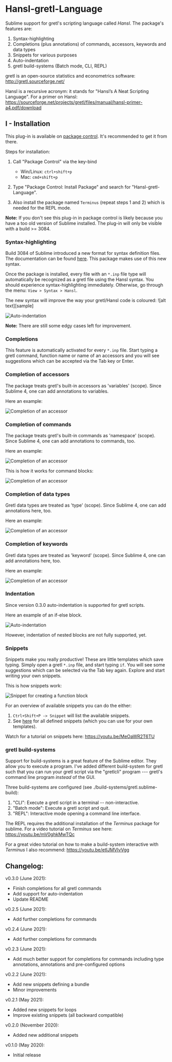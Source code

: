 # Hansl-gretl-Language
Sublime support for gretl's scripting language called *Hansl*. The package's features are:

1. Syntax-highlighting
2. Completions (plus annotations) of commands, accessors, keywords and data types
3. Snippets for various purposes
4. Auto-indentation
5. gretl build-systems (Batch mode, CLI, REPL)

gretl is an open-source statistics and econometrics software: http://gretl.sourceforge.net/

Hansl is a recursive acronym: it stands for "Hansl’s A Neat Scripting Language". For a primer on Hansl:
https://sourceforge.net/projects/gretl/files/manual/hansl-primer-a4.pdf/download


## I - Installation
This plug-in is available on [package control](https://packagecontrol.io/packages/Hansl-Gretl-Language). It's recommended to get it from there.

Steps for installation:

1) Call "Package Control" via the key-bind
	- Win/Linux: ```ctrl+shift+p```
	- Mac: ```cmd+shift+p```

2) Type "Package Control: Install Package" and search for "Hansl-gretl-Language".
3) Also install the package named `Terminus` (repeat steps 1 and 2) which is needed for the REPL mode.

**Note:** If you don't see this plug-in in package control is likely because you have a too old version of Sublime installed. The plug-in will only be visible with a build >= 3084.


### Syntax-highlighting
Build 3084 of Sublime introduced a new format for syntax definition files.
The documentation can be found [here](http://www.sublimetext.com/docs/3/syntax.html). This package makes use of this new syntax.

Once the package is installed, every file with an ```*.inp``` file type will automatically be recognized as a gretl file using the Hansl syntax. You should experience syntax-highlighting immediately. Otherwise, go through the menu: `View > Syntax > Hansl`.

The new syntax will improve the way your gretl/Hansl code is coloured:
![alt text][sample]

![Auto-indentation](<figures/hansl_screenshot.png>)

**Note:** There are still some edgy cases left for improvement.


### Completions
This feature is automatically activated for every ```*.inp``` file. Start typing a gretl command, function name or name of an accessors and you will see  suggestions which can be accepted via the Tab key or Enter.


### Completion of accessors
The package treats gretl's built-in accessors as 'variables' (scope). Since Sublime 4, one can add annotations to variables.

Here an example:

![Completion of an accessor](<figures/completion_accessor.gif>)


### Completion of commands
The package treats gretl's built-in commands as 'namespace' (scope). Since Sublime 4, one can add annotations to commands, too.

Here an example:

![Completion of an accessor](<figures/completion_command.gif>)

This is how it works for command blocks:

![Completion of an accessor](<figures/completion_command_block.gif>)


### Completion of data types
Gretl data types are treated as 'type' (scope). Since Sublime 4, one can add annotations here, too.

Here an example:

![Completion of an accessor](<figures/completion_dtype.gif>)


### Completion of keywords
Gretl data types are treated as 'keyword' (scope). Since Sublime 4, one can add annotations here, too.

Here an example:

![Completion of an accessor](<figures/completion_keyword.gif>)


### Indentation
Since version 0.3.0 auto-indentation is supported for gretl scripts.

Here an example of an if-else block.

![Auto-indentation](<figures/indent_ifelse.gif>)

However, indentation of nested blocks are not fully supported, yet.


### Snippets
Snippets make you really productive! These are little templates which save typing. Simply open a gretl ```*.inp``` file, and start typing ```if```. You will see some suggestions which can be selected via the Tab key again. Explore and start writing your own snippets.

This is how snippets work:

![Snippet for creating a function block](<figures/snippet_function.gif>)


For an overview of available snippets you can do the either:
1. `Ctrl+Shift+P -> Snippet` will list the available snippets.
2. See [here](https://github.com/atecon/Hansl-Gretl-Language/tree/master/Snippets) for all defined snippets (which you can use for your own templates).

Watch for a tutorial on snippets here: https://youtu.be/MeOaWR2T6TU

### gretl build-systems
Support for build-systems is a great feature of the Sublime editor. They allow you to execute a program. I've added different build-system for gretl such that you can run your gretl script via the "gretlcli" program --- gretl's command line program *instead* of the GUI.

Three build-systems are configured (see ./build-systems/gretl.sublime-build):
1. "CLI": Execute a gretl script in a terminal -- non-interactive.
2. "Batch mode": Execute a gretl script and quit.
3. "REPL": Interactive mode opening a command line interface.

The REPL requires the additional installation of the *Terminus* package for sublime. For a video tutorial on *Terminus* see here: https://youtu.be/mV0ghkMwTQc

For a great video tutorial on how to make a build-system interactive with *Terminus* I also recommend: https://youtu.be/etIJMVIvVgg


## Changelog:
v0.3.0 (June 2021):
- Finish completions for all gretl commands
- Add support for auto-indentation
- Update README

v0.2.5 (June 2021):
- Add further completions for commands

v0.2.4 (June 2021):
- Add further completions for commands

v0.2.3 (June 2021):
- Add much better support for completions for commands including type annotations, annotations and pre-configured options

v0.2.2 (June 2021):
- Add new snippets defining a bundle
- Minor improvements

v0.2.1 (May 2021):
- Added new snippets for loops
- Improve existing snippets (all backward compatible)

v0.2.0 (November 2020):
- Added new additional snippets

v0.1.0 (May 2020):
- Initial release
